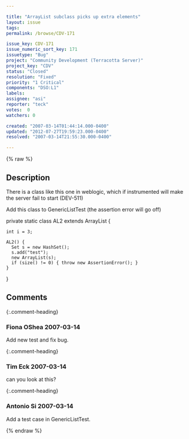 ```yaml
---

title: "ArrayList subclass picks up extra elements"
layout: issue
tags: 
permalink: /browse/CDV-171

issue_key: CDV-171
issue_numeric_sort_key: 171
issuetype: "Bug"
project: "Community Development (Terracotta Server)"
project_key: "CDV"
status: "Closed"
resolution: "Fixed"
priority: "1 Critical"
components: "DSO:L1"
labels: 
assignee: "asi"
reporter: "teck"
votes:  0
watchers: 0

created: "2007-03-14T01:44:14.000-0400"
updated: "2012-07-27T19:59:23.000-0400"
resolved: "2007-03-14T21:55:30.000-0400"

---
```




{% raw %}



## Description

<div markdown="1" class="description">

There is a class like this one in weblogic, which if instrumented will make the server fail to start (DEV-511)

Add this class to GenericListTest (the assertion error will go off)

private static class AL2 extends ArrayList {

    int i = 3;

    AL2() {
      Set s = new HashSet();
      s.add("test");
      new ArrayList(s);
      if (size() != 0) { throw new AssertionError(); }
    }
  }



</div>

## Comments


{:.comment-heading}
### **Fiona OShea** <span class="date">2007-03-14</span>

<div markdown="1" class="comment">

Add new test and fix bug.

</div>


{:.comment-heading}
### **Tim Eck** <span class="date">2007-03-14</span>

<div markdown="1" class="comment">

can you look at this?

</div>


{:.comment-heading}
### **Antonio Si** <span class="date">2007-03-14</span>

<div markdown="1" class="comment">

Add a test case in GenericListTest.

</div>



{% endraw %}
